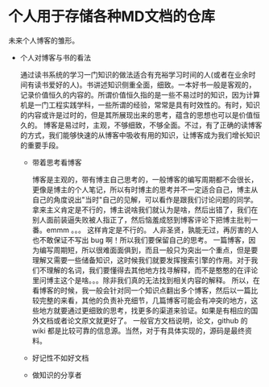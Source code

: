 # 个人用于存储各种MD文档的仓库

未来个人博客的雏形。

- 个人对博客与书的看法

    通过读书系统的学习一门知识的做法适合有充裕学习时间的人(或者在业余时间有读书爱好的人)。书讲述知识侧重全面，细致。一本好书一般是客观的，记录价值恒久的内容的。所谓价值恒久指的是一些不易过时的知识，因为计算机是一门工程实践学科，一些所谓的经验，常常是具有时效性的。有时，知识的内容或许是过时的，但是其所展现出来的思考，蕴含的思想也可以是价值恒久的。
    博客是易过时，主观，不够细致，不够全面。不过，有了正确的读博客的方式，我们能够快速的从博客中吸收有用的知识，让博客成为我们增长知识的重要手段。
    - 带着思考看博客

        博客是主观的，带有博主自己思考的，一般博客的编写周期都不会很长，更像是博主的个人笔记，所以有时博主的思考并不一定适合自己，博主从自己的角度说出"当时"自己的见解，可以看作是跟我们讨论问题的同学。
        拿来主义肯定是不行的，博主说啥我们就认为是啥，然后出错了，我们在别人面前装逼失败被人指正了，然后恼羞成怒到博客评论下把博主批判一番。emmm 。。。 这样肯定是不行的。
        人非圣贤，孰能无过，再厉害的人也不敢保证不写出 bug 啊！所以我们要保留自己的思考。
        一篇博客，因为编写周期短，所以很难面面俱到，而且一般只为突出一个重点，但是要理解又需要一些储备知识，这时候我们就要发挥搜索引擎的作用。对于我们不理解的名词，我们要懂得去其他地方找寻解释，而不是憨憨的在评论里问博主这个是啥。。。除非我们真的无法找到相关内容的解释。
        所以，在看博客的时候，我一般会针对同一个知识点翻出多个博客，然后以一篇比较完整的来看，其他的负责补充细节，几篇博客可能会有冲突的地方，这些地方就要通过更细致的思考，找更多的渠道来验证。如果是有相应的国外文档或者论文原文就更好了。
        一般官方文档说明，论文，github 的 wiki 都是比较可靠的信息源。当然，对于有具体实现的，源码是最终资料。

    - 好记性不如好文档

    - 做知识的分享者
